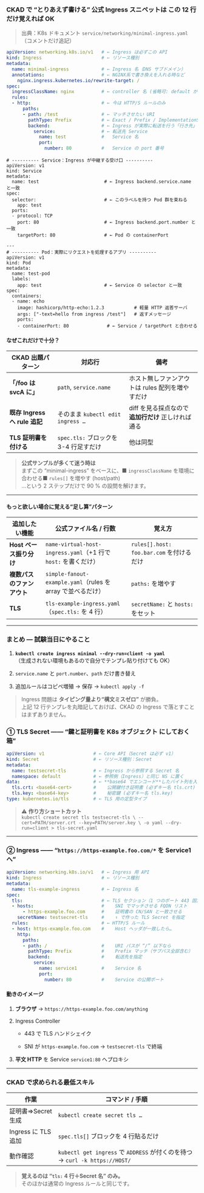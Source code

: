 ### CKAD で “とりあえず書ける” 公式 Ingress スニペットは **この 12 行** だけ覚えれば OK

> 出典：K8s ドキュメント `service/networking/minimal-ingress.yaml`（コメントだけ追記）

```yaml
apiVersion: networking.k8s.io/v1   # ← Ingress は必ずこの API
kind: Ingress                      # ← リソース種別
metadata:
  name: minimal-ingress            # ← Ingress 名（DNS サブドメイン）
  annotations:                     # ← NGINX系で書き換えを入れる時など
    nginx.ingress.kubernetes.io/rewrite-target: /
spec:
  ingressClassName: nginx          # ← controller 名 (省略可: default があれば)
  rules:
  - http:                          # ← 今は HTTP/S ルールのみ
      paths:
      - path: /test                # ← マッチさせたい URI
        pathType: Prefix           # ← Exact / Prefix / ImplementationSpecific
        backend:                   # ← Ingress が実際に転送を行う「行き先」を宣言するルートキー
          service:                 # ← 転送先 Service
            name: test             #   Service 名
            port:
              number: 80           #   Service の port 番号
```

```
# ---------- Service：Ingress が中継する受け口 ----------
apiVersion: v1
kind: Service
metadata:
  name: test                        # ← Ingress backend.service.name と一致
spec:
  selector:                         # ← このラベルを持つ Pod 群を束ねる
    app: test
  ports:
  - protocol: TCP
    port: 80                        # ← Ingress backend.port.number と一致
    targetPort: 80                  # ← Pod の containerPort

---
# ---------- Pod：実際にリクエストを処理するアプリ ----------
apiVersion: v1
kind: Pod
metadata:
  name: test-pod
  labels:
    app: test                       # ← Service の selector と一致
spec:
  containers:
  - name: echo
    image: hashicorp/http-echo:1.2.3           # 軽量 HTTP 返答サーバ
    args: ["-text=hello from ingress /test"]   # 返すメッセージ
    ports:
    - containerPort: 80              # ← Service / targetPort と合わせる
```
#### なぜこれだけで十分？

|CKAD 出題パターン|対応行|備考|
|---|---|---|
|**「/foo は svcA に」**|`path`, `service.name`|ホスト無しファンアウトは rules 配列を増やすだけ|
|**既存 Ingress へ rule 追記**|そのまま `kubectl edit ingress …`|diff を見る採点なので **追加行だけ** 正しければ通る|
|**TLS 証明書を付ける**|`spec.tls:` ブロックを 3-4 行足すだけ|他は同型|

> **公式サンプルが多くて迷う時は**  
> まずこの “minimal-ingress” をベースに、■ `ingressClassName` を環境に合わせる■ `rules[]` を増やす (host/path)  
> …という 2 ステップだけで 90 % の設問を解けます。

---

#### もっと欲しい場合に覚える“足し算”パターン

| 追加したい機能          | 公式ファイル名 / 行数                                          | 覚え方                                |
| ---------------- | ----------------------------------------------------- | ---------------------------------- |
| **Host ベース振り分け** | `name-virtual-host-ingress.yaml`（+1 行で `host:` を書くだけ） | `rules[].host: foo.bar.com` を付けるだけ |
| **複数パスのファンアウト**  | `simple-fanout-example.yaml`（rules を array で並べるだけ）    | `paths:` を増やす                      |
| **TLS**          | `tls-example-ingress.yaml`（`spec.tls:` を 4 行）         | `secretName:` と `hosts:` をセット      |

---

### まとめ — 試験当日にやること

1. **`kubectl create ingress minimal --dry-run=client -o yaml`**  
    （生成されない環境もあるので自分でテンプレ貼り付けても OK）
    
2. `service.name` と `port.number`、`path` だけ書き替え
    
3. 追加ルールはコピペ増殖 → 保存 → `kubectl apply -f`
    

> Ingress 問題は **タイピング量より“構文ミスゼロ”** が勝負。  
> 上記 12 行テンプレを丸暗記しておけば、CKAD の Ingress で落とすことはまずありません。


### ① TLS Secret ―― “鍵と証明書を **K8s オブジェクト** にしておく箱”

```yaml
apiVersion: v1                  # ← Core API（Secret は必ず v1）
kind: Secret                    # ← リソース種別：Secret
metadata:
  name: testsecret-tls          # ← Ingress から参照する Secret 名
  namespace: default            # ← 参照側（Ingress）と同じ NS に置く
data:                           # ← **base64 でエンコード**したバイト列を入れる
  tls.crt: <base64-cert>        #    公開鍵付き証明書 (必ずキー名 tls.crt)
  tls.key: <base64-key>         #    秘密鍵 (必ずキー名 tls.key)
type: kubernetes.io/tls         # ← TLS 用の定型タイプ
```

> ⚠️ **作り方ショートカット**  
> `kubectl create secret tls testsecret-tls \ --cert=PATH/server.crt --key=PATH/server.key \ -o yaml --dry-run=client > tls-secret.yaml`

---

### ② Ingress ―― “`https://https-example.foo.com/*` を Service1 へ”

```yaml
apiVersion: networking.k8s.io/v1   # ← Ingress 用 API
kind: Ingress                      # ← リソース種別
metadata:
  name: tls-example-ingress        # ← Ingress 名
spec:
  tls:                             # ← TLS セクション（1 つのポート 443 固定）
  - hosts:                         #    SNI でマッチさせる FQDN リスト
      - https-example.foo.com      #    証明書の CN/SAN と一致させる
    secretName: testsecret-tls     #    ↑ で作った TLS Secret を指定
  rules:                           # ← HTTP/S ルール
  - host: https-example.foo.com    #    Host ヘッダが一致したら…
    http:
      paths:
      - path: /                    #    URI パスが “/” 以下なら
        pathType: Prefix           #    Prefix マッチ（サブパス全部含む）
        backend:                   #    転送先を指定
          service:
            name: service1         #    Service 名
            port:
              number: 80           #    Service の公開ポート
```

#### 動きのイメージ

1. **ブラウザ** → `https://https-example.foo.com/anything`
    
2. Ingress Controller
    
    - 443 で TLS ハンドシェイク
        
    - SNI が `https-example.foo.com` → `testsecret-tls` で終端
        
3. **平文 HTTP** を Service `service1:80` へプロキシ
    

---

### CKAD で求められる最低スキル

|作業|コマンド / 手順|
|---|---|
|証明書⇒Secret 生成|`kubectl create secret tls …`|
|Ingress に TLS 追加|`spec.tls[]` ブロックを 4 行貼るだけ|
|動作確認|`kubectl get ingress` で `ADDRESS` が付くのを待つ → `curl -k https://HOST/`|

> **覚えるのは “`tls:` 4 行＋Secret 名” のみ。**  
> そのほかは通常の Ingress ルールと同じです。